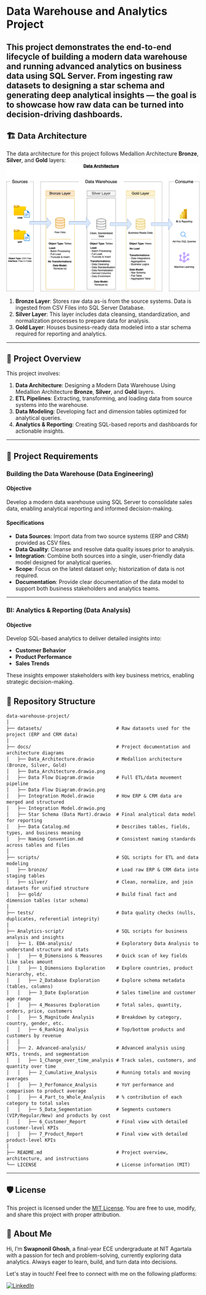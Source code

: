# Data Warehouse and Analytics Project

This project demonstrates the end-to-end lifecycle of building a modern data warehouse and running advanced analytics on business data using SQL Server. From ingesting raw datasets to designing a star schema and generating deep analytical insights — the goal is to showcase how raw data can be turned into decision-driving dashboards.
---
## 🏗️ Data Architecture

The data architecture for this project follows Medallion Architecture **Bronze**, **Silver**, and **Gold** layers:
![Data Architecture](docs/Data_Architecture.drawio.png)

1. **Bronze Layer**: Stores raw data as-is from the source systems. Data is ingested from CSV Files into SQL Server Database.
2. **Silver Layer**: This layer includes data cleansing, standardization, and normalization processes to prepare data for analysis.
3. **Gold Layer**: Houses business-ready data modeled into a star schema required for reporting and analytics.

---
## 📖 Project Overview

This project involves:

1. **Data Architecture**: Designing a Modern Data Warehouse Using Medallion Architecture **Bronze**, **Silver**, and **Gold** layers.
2. **ETL Pipelines**: Extracting, transforming, and loading data from source systems into the warehouse.
3. **Data Modeling**: Developing fact and dimension tables optimized for analytical queries.
4. **Analytics & Reporting**: Creating SQL-based reports and dashboards for actionable insights.

---

## 🚀 Project Requirements

### Building the Data Warehouse (Data Engineering)

#### Objective
Develop a modern data warehouse using SQL Server to consolidate sales data, enabling analytical reporting and informed decision-making.

#### Specifications
- **Data Sources**: Import data from two source systems (ERP and CRM) provided as CSV files.
- **Data Quality**: Cleanse and resolve data quality issues prior to analysis.
- **Integration**: Combine both sources into a single, user-friendly data model designed for analytical queries.
- **Scope**: Focus on the latest dataset only; historization of data is not required.
- **Documentation**: Provide clear documentation of the data model to support both business stakeholders and analytics teams.

---

### BI: Analytics & Reporting (Data Analysis)

#### Objective
Develop SQL-based analytics to deliver detailed insights into:
- **Customer Behavior**
- **Product Performance**
- **Sales Trends**

These insights empower stakeholders with key business metrics, enabling strategic decision-making.  

## 📂 Repository Structure
```
data-warehouse-project/
│
├── datasets/                           # Raw datasets used for the project (ERP and CRM data)
│
├── docs/                               # Project documentation and architecture diagrams
│   ├── Data_Architecture.drawio        # Medallion architecture (Bronze, Silver, Gold)
│   ├── Data_Architecture.drawio.png
│   ├── Data Flow Diagram.drawio        # Full ETL/data movement pipeline
│   ├── Data Flow Diagram.drawio.png
│   ├── Integration Model.drawio        # How ERP & CRM data are merged and structured
│   ├── Integration Model.drawio.png
│   ├── Star Schema (Data Mart).drawio  # Final analytical data model for reporting
│   ├── Data Catalog.md                 # Describes tables, fields, types, and business meaning
│   ├── Naming Convention.md            # Consistent naming standards across tables and files
│
├── scripts/                            # SQL scripts for ETL and data modeling
│   ├── bronze/                         # Load raw ERP & CRM data into staging tables
│   ├── silver/                         # Clean, normalize, and join datasets for unified structure
│   ├── gold/                           # Build final fact and dimension tables (star schema)
│
├── tests/                              # Data quality checks (nulls, duplicates, referential integrity)
│
├── Analytics-script/                   # SQL scripts for business analysis and insights
│   ├── 1. EDA-analysis/                # Exploratory Data Analysis to understand structure and stats
│   │   ├── 0_Dimensions & Measures     # Quick scan of key fields like sales amount
│   │   ├── 1_Dimensions Exploration    # Explore countries, product hierarchy, etc.
│   │   ├── 2_Database Exploration      # Explore schema metadata (tables, columns)
│   │   ├── 3_Date Exploration          # Sales timeline and customer age range
│   │   ├── 4_Measures Exploration      # Total sales, quantity, orders, price, customers
│   │   ├── 5_Magnitude Analysis        # Breakdown by category, country, gender, etc.
│   │   ├── 6_Ranking Analysis          # Top/bottom products and customers by revenue
│   │
│   ├── 2. Advanced-analysis/           # Advanced analysis using KPIs, trends, and segmentation
│   │   ├── 1_Change_over_time_analysis # Track sales, customers, and quantity over time
│   │   ├── 2_Cumulative_Analysis       # Running totals and moving averages
│   │   ├── 3_Perfomance_Analysis       # YoY performance and comparison to product average
│   │   ├── 4_Part_to_Whole_Analysis    # % contribution of each category to total sales
│   │   ├── 5_Data_Segmentation         # Segments customers (VIP/Regular/New) and products by cost
│   │   ├── 6_Customer_Report           # Final view with detailed customer-level KPIs
│   │   ├── 7_Product_Report            # Final view with detailed product-level KPIs
│
├── README.md                           # Project overview, architecture, and instructions
└── LICENSE                             # License information (MIT)
```
---

## 🛡️ License

This project is licensed under the [MIT License](LICENSE). You are free to use, modify, and share this project with proper attribution.

## 🌟 About Me

Hi, I’m **Swapnonil Ghosh**, a final-year ECE undergraduate at NIT Agartala with a passion for tech and problem-solving, currently exploring data analytics.
Always eager to learn, build, and turn data into decisions.

Let's stay in touch! Feel free to connect with me on the following platforms:

[![LinkedIn](https://img.shields.io/badge/LinkedIn-0077B5?style=for-the-badge&logo=linkedin&logoColor=white)](https://www.linkedin.com/in/swapnonilg/)
